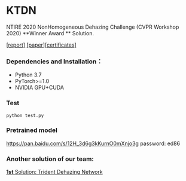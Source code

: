 # KTDN
NTIRE 2020 NonHomogeneous Dehazing Challenge (CVPR Workshop 2020)  **Winner Award ** Solution.

[[report]]( https://arxiv.org/pdf/2005.03457.pdf ) [[paper]](https://openaccess.thecvf.com/content_CVPRW_2020/papers/w31/Wu_Knowledge_Transfer_Dehazing_Network_for_NonHomogeneous_Dehazing_CVPRW_2020_paper.pdf)[[certificates]]( https://data.vision.ee.ethz.ch/cvl/ntire20/NTIRE2020_award_certificates.pdf )

### Dependencies and Installation：

- Python 3.7
- PyTorch>=1.0
- NVIDIA GPU+CUDA

### Test

```
python test.py
```

### Pretrained model

https://pan.baidu.com/s/12H_3d6g3kKurnO0mXnjo3g  password: ed86

###  Another solution of our team: 

[**1st** Solution: Trident Dehazing Network](https://github.com/lj1995-computer-vision/Trident-Dehazing-Network )

